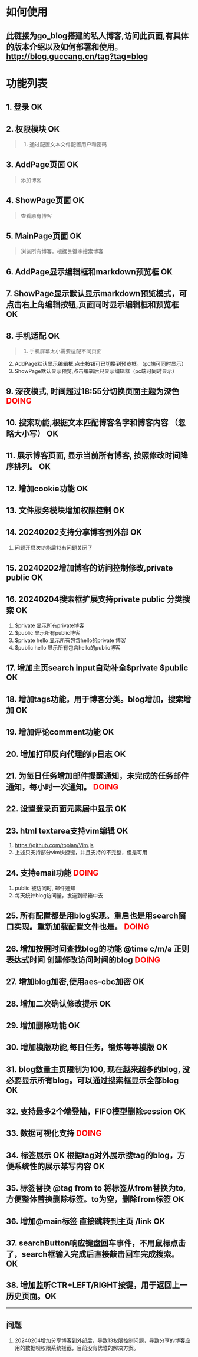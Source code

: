 # 如何使用 
 此链接为go_blog搭建的私人博客,访问此页面,有具体的版本介绍以及如何部署和使用。
 http://blog.guccang.cn/tag?tag=blog
---
# 功能列表

## 1. 登录 **OK**
## 2. 权限模块 **OK**
 > 1. 通过配置文本文件配置用户和密码
## 3. AddPage页面 **OK**
 > 添加博客
## 4. ShowPage页面 **OK**
 > 查看原有博客
## 5. MainPage页面 **OK**
 > 浏览所有博客，根据关键字搜索博客
## 6. AddPage显示编辑框和markdown预览框 **OK**
## 7. ShowPage显示默认显示markdown预览模式，可点击右上角编辑按钮,页面同时显示编辑框和预览框 **OK**
## 8. 手机适配  **OK**
   > 1. 手机屏幕太小需要适配不同页面
  2. AddPage默认显示编辑框,点击按钮可已切换到预览框。（pc端可同时显示）
  3. ShowPage默认显示预览,点击编辑后只显示编辑框（pc端可同时显示）
   
## 9. 深夜模式, 时间超过18:55分切换页面主题为深色 <span style="color: red;"> **DOING** </span>
## 10. 搜索功能,根据文本匹配博客名字和博客内容 （忽略大小写） **OK**
## 11. 展示博客页面, 显示当前所有博客, 按照修改时间降序排列。 **OK**
## 12. 增加cookie功能 **OK**
## 13. 文件服务模块增加权限控制    **OK**
## 14. 20240202支持分享博客到外部  **OK**
  1. 问题开启次功能后13有问题关闭了 
## 15. 20240202增加博客的访问控制修改,private public  **OK**

## 16. 20240204搜索框扩展支持private public 分类搜索 **OK**
  1. $private 显示所有private博客
  2. $public  显示所有public博客
  3. $private hello 显示所有包含hello的private 博客
  4. $public hello 显示所有包含hello的public博客

## 17. 增加主页search input自动补全$private $public **OK**

## 18. 增加tags功能，用于博客分类。blog增加，搜索增加  **OK**

## 19. 增加评论comment功能 **OK**

## 20. 增加打印反向代理的ip日志 **OK**

## 21. 为每日任务增加邮件提醒通知，未完成的任务邮件通知，每小时一次通知。<span style="color: red;"> **DOING** </span>

## 22. 设置登录页面元素居中显示 **OK**

## 23. html textarea支持vim编辑 **OK**
   1. https://github.com/toplan/Vim.js
   2. 上述只支持部分vim快捷键，并且支持的不完整，但是可用

## 24. 支持email功能<span style="color: red;">  **DOING** </span>
   1. public 被访问时, 邮件通知
   2. 每天统计blog访问量，发送到邮箱中去

## 25. 所有配置都是用blog实现。重启也是用search窗口实现。重新加载配置文件也是。<span style="color: red;"> **DOING** </span>

## 26. 增加按照时间查找blog的功能 @time c/m/a 正则表达式时间  创建修改访问时间的blog <span style="color: red;"> **DOING** </span>

## 27. 增加blog加密,使用aes-cbc加密 **OK**

## 28. 增加二次确认修改提示 **OK**

## 29. 增加删除功能  **OK**

## 30. 增加模版功能,每日任务，锻炼等等模版  **OK**

## 31. blog数量主页限制为100, 现在越来越多的blog, 没必要显示所有blog。可以通过搜索框显示全部blog **OK**

## 32. 支持最多2个端登陆，FIFO模型删除session **OK**

## 33. 数据可视化支持 <span style="color: red;"> **DOING** </span>

## 34. 标签展示  **OK** 根据tag对外展示搜tag的blog，方便系统性的展示某写内容 **OK**

## 35. 标签替换 @tag from to 将标签从from替换为to,方便整体替换删除标签。to为空，删除from标签 **OK**

## 36. 增加@main标签  直接跳转到主页 /link **OK**

## 37. searchButton响应键盘回车事件，不用鼠标点击了，search框输入完成后直接敲击回车完成搜索。 **OK**

## 38. 增加监听CTR+LEFT/RIGHT按键，用于返回上一历史页面。**OK**
---
## 问题
1. 20240204增加分享博客到外部后，导致13权限控制问题，导致分享的博客应用的数据呗权限系统拦截，目前没有优雅的解决方案。
